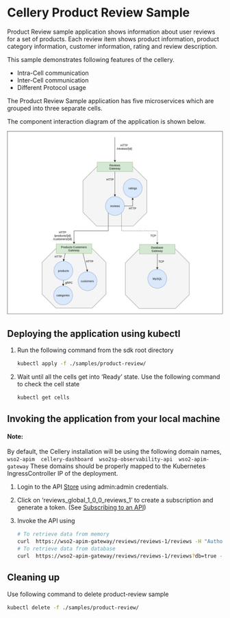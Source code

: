 # Cellery Product Review Sample

Product Review sample application shows information about user reviews for a set of products. Each review item shows product information, product category information, customer information, rating and review description.

This sample demonstrates following features of the cellery.

* Intra-Cell communication
* Inter-Cell communication
* Different Protocol usage

The Product Review Sample application has five microservices which are grouped into three separate cells.


The component interaction diagram of the application is shown below.

![samples-productreview](samples-productreview.png)

## Deploying the application using kubectl

1. Run the following command from the sdk root directory
   
    ```bash
    kubectl apply -f ./samples/product-review/
    ```
2. Wait until all the cells get into ‘Ready’ state. Use the following command to check the cell state
   
    ```bash
    kubectl get cells 
    ```

## Invoking the application from your local machine

#### Note: 
By default, the Cellery installation will be using the following domain names,
    ```
    wso2-apim 
    cellery-dashboard 
    wso2sp-observability-api 
    wso2-apim-gateway
    ```
These domains should be properly mapped to the Kubernetes IngressController IP of the deployment.

1. Login to the API [Store](https://wso2-apim/store/) using admin:admin credentials.

2. Click on ‘reviews_global_1_0_0_reviews_1’ to create a subscription and generate a token. 
(See  [Subscribing to an API](https://docs.wso2.com/display/AM260/Subscribe+to+an+API))

3. Invoke the API using 
    ```bash
    # To retrieve data from memory
    curl  https://wso2-apim-gateway/reviews/reviews-1/reviews -H "Authorization: Bearer <access_token>" -k
    # To retrieve data from database
    curl  https://wso2-apim-gateway/reviews/reviews-1/reviews?db=true -H "Authorization: Bearer <access_token>" -k
    ```
## Cleaning up

Use following command to delete product-review sample

```bash
kubectl delete -f ./samples/product-review/
```
